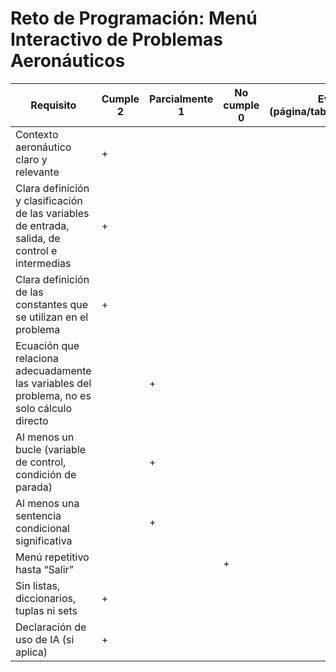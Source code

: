 # Reto de Programación: Menú Interactivo de Problemas Aeronáuticos
|Requisito|	Cumple           2|Parcialmente  1|No cumple     0|Evidencia (página/tabla/figura/sección)|
|---------|-------------------|---------------|----------------|---------------------------------------|
|Contexto aeronáutico claro y relevante|+|||		
|Clara definición y clasificación de las variables de entrada, salida, de control e intermedias|+|||		
|Clara definición de las constantes que se utilizan en el problema|+|||		
|Ecuación que relaciona adecuadamente las variables del problema, no es solo cálculo directo||+||		
|Al menos un bucle (variable de control, condición de parada)||+||		
|Al menos una sentencia condicional significativa||+||		
|Menú repetitivo hasta “Salir”|||+|		
|Sin listas, diccionarios, tuplas ni sets|+|||	
|Declaración de uso de IA (si aplica)|+|||	
